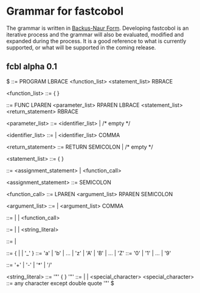 # Grammar for fastcobol
The grammar is written in [Backus-Naur Form](https://en.wikipedia.org/wiki/Backus?Naur_form). Developing fastcobol is an iterative process and the grammar will also be evaluated, modified and expanded during the process. It is a good reference to what is currently supported, or what will be supported in the coming release.

## fcbl alpha 0.1
$
<program> ::= PROGRAM <identifier> LBRACE <function_list> <statement_list> RBRACE

<function_list> ::= { <function> }

<function> ::= FUNC <identifier> LPAREN <parameter_list> RPAREN LBRACE <statement_list> <return_statement> RBRACE

<parameter_list> ::= <identifier_list> | /* empty */

<identifier_list> ::= <identifier> | <identifier_list> COMMA <identifier>

<return_statement> ::= RETURN <expression> SEMICOLON | /* empty */

<statement_list> ::= { <statement> }

<statement> ::= <assignment_statement> | <function_call>

<assignment_statement> ::= <identifier> <operator> <expression> SEMICOLON

<function_call> ::= <identifier> LPAREN <argument_list> RPAREN SEMICOLON

<argument_list> ::= <expression> | <argument_list> COMMA <expression>

<expression> ::= <term>
               | <expression> <operator> <term>
               | <function_call>

<term> ::= <integer>
         | <identifier>
         | <string_literal>

<integer> ::= <digit> | <integer> <digit>

<identifier> ::= <letter> { <letter> | <digit> | '_' }
<letter> ::= 'a' | 'b' | ... | 'z' | 'A' | 'B' | ... | 'Z'
<digit> ::= '0' | '1' | ... | '9'

<operator> ::= '+' | '-' | '*' | '/'

<string_literal> ::= '"' { <character> } '"'
<character> ::= <letter> | <digit> | <special_character>
<special_character> ::= any character except double quote '"'
$
